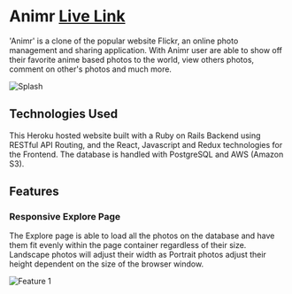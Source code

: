 # Animr [Live Link](http://fullstack-animr.herokuapp.com/#/) 

'Animr' is a clone of the popular website Flickr, an online photo management and sharing application. With Animr user are able to show off their favorite anime based photos to the world, view others photos, comment on other's photos and much more.

![Splash](https://github.com/StevenSuazo/Animr/blob/main/app/assets/images/splash.gif)

## Technologies Used

This Heroku hosted website built with a Ruby on Rails Backend using RESTful API Routing, and the React, Javascript and Redux technologies for the Frontend. The database is handled with PostgreSQL and AWS (Amazon S3).

## Features

### Responsive Explore Page

The Explore page is able to load all the photos on the database and have them fit evenly within the page container regardless of their size. Landscape photos will adjust their width as Portrait photos adjust their height dependent on the size of the browser window. 

![Feature 1](https://github.com/StevenSuazo/Animr/blob/main/app/assets/images/feature1.gif)